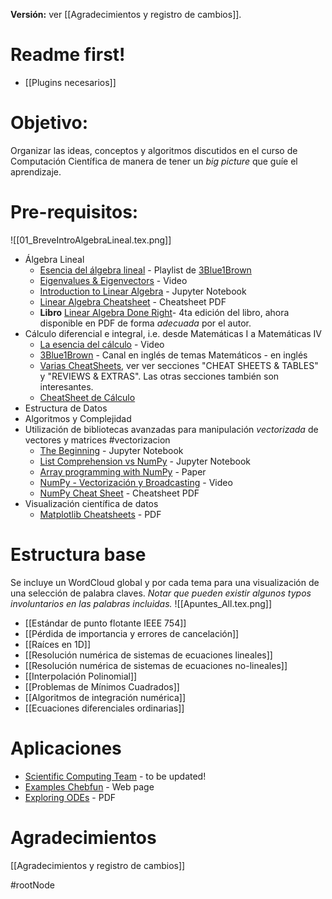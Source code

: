 **Versión:** ver [[Agradecimientos y registro de cambios]].

# Readme first!
- [[Plugins necesarios]]

# Objetivo: 
Organizar las ideas, conceptos y algoritmos discutidos en el curso de Computación Científica de manera de tener un *big picture* que guíe el aprendizaje.

# Pre-requisitos: 
![[01_BreveIntroAlgebraLineal.tex.png]]
- Álgebra Lineal
	- [Esencia del álgebra lineal](https://www.youtube.com/watch?v=0Ndnzx6AyaA&list=PLIb_io8a5NB2DddFf-PwvZDCOUNT1GZoA) - Playlist de [3Blue1Brown](https://www.youtube.com/@3blue1brownespanol)
	- [Eigenvalues & Eigenvectors](https://www.youtube.com/watch?v=ZoBA6gje2a0) - Video
	- [Introduction to Linear Algebra](https://github.com/microsoft/QuantumKatas/blob/main/tutorials/LinearAlgebra/LinearAlgebra.ipynb) - Jupyter Notebook
	- [Linear Algebra Cheatsheet](https://math.berkeley.edu/~peyam/Math54Fa11/Cheat%20Sheets/Cheat%20Sheet%20(regular%20font).pdf) - Cheatsheet PDF
	- **Libro** [Linear Algebra Done Right](https://linear.axler.net/)- 4ta edición del libro, ahora disponible en PDF de forma _adecuada_ por el autor.
- Cálculo diferencial e integral, i.e. desde Matemáticas I a Matemáticas IV
	- [La esencia del cálculo](https://www.youtube.com/watch?v=ykwjb-OGimE) - Video
	- [3Blue1Brown](https://www.youtube.com/@3blue1brown) - Canal en inglés de temas Matemáticos - en inglés
	- [Varias CheatSheets](https://tutorial.math.lamar.edu/), ver ver secciones "CHEAT SHEETS & TABLES" y "REVIEWS & EXTRAS". Las otras secciones también son interesantes.
	- [CheatSheet de Cálculo](https://sac.edu/AcademicProgs/ScienceMathHealth/MathCenter/Documents/calculus%20cheat%20sheet.pdf)
- Estructura de Datos
- Algoritmos y Complejidad
- Utilización de bibliotecas avanzadas para manipulación *vectorizada* de vectores y matrices #vectorizacion
	- [The Beginning](https://github.com/tclaudioe/Scientific-Computing-V3/blob/main/Bonus%20-%20current/Bonus%20-%2000%20-%20The%20beginning.ipynb) - Jupyter Notebook
	- [List Comprehension vs NumPy](https://github.com/tclaudioe/Scientific-Computing-V3/blob/main/Bonus%20-%20current/Bonus%20-%2000%20-%20List%20Comprehension%20vs%20NumPy.ipynb) - Jupyter Notebook
	- [Array programming with NumPy](https://www.nature.com/articles/s41586-020-2649-2) - Paper
	- [NumPy - Vectorización y Broadcasting](https://www.youtube.com/watch?v=bKNwISYqGRU) - Video
	- [NumPy Cheat Sheet](https://res.cloudinary.com/dyd911kmh/image/upload/v1676302459/Marketing/Blog/Numpy_Cheat_Sheet.pdf) - Cheatsheet PDF
- Visualización científica de datos
	- [Matplotlib Cheatsheets](https://matplotlib.org/cheatsheets/) - PDF

# Estructura base
Se incluye un WordCloud global y por cada tema para una visualización de una selección de palabra claves. _Notar que pueden existir algunos typos involuntarios en las palabras incluidas._
![[Apuntes_All.tex.png]]
- [[Estándar de punto flotante IEEE 754]]
- [[Pérdida de importancia y errores de cancelación]]
- [[Raíces en 1D]]
- [[Resolución numérica de sistemas de ecuaciones lineales]]
- [[Resolución numérica de sistemas de ecuaciones no-lineales]]
- [[Interpolación Polinomial]]
- [[Problemas de Mínimos Cuadrados]]
- [[Algoritmos de integración numérica]]
- [[Ecuaciones diferenciales ordinarias]]

# Aplicaciones
- [Scientific Computing Team](http://sct.inf.utfsm.cl/) - to be updated!
- [Examples Chebfun](https://www.chebfun.org/examples/) - Web page
- [Exploring ODEs](https://people.maths.ox.ac.uk/trefethen/Exploring.pdf) - PDF

# Agradecimientos
[[Agradecimientos y registro de cambios]]

#rootNode
